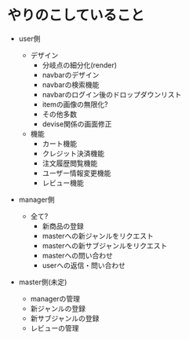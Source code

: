 # やりのこしていること
- user側
  - デザイン
    - 分岐点の細分化(render)
    - navbarのデザイン
    - navbarの検索機能
    - navbarのログイン後のドロップダウンリスト
    - itemの画像の無限化?
    - その他多数
    - devise関係の画面修正
  - 機能
    - カート機能
    - クレジット決済機能
    - 注文履歴閲覧機能
    - ユーザー情報変更機能
    - レビュー機能

- manager側
  - 全て?
    - 新商品の登録
    - masterへの新ジャンルをリクエスト
    - masterへの新サブジャンルをリクエスト
    - masterへの問い合わせ
    - userへの返信・問い合わせ

- master側(未定)
  - managerの管理
  - 新ジャンルの登録
  - 新サブジャンルの登録
  - レビューの管理
